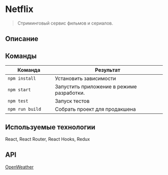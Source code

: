 # Netflix

> Cтриминговый сервис фильмов и сериалов.


## Описание

## Команды

<table>
  <thead>
    <tr>
      <th>Команда</th>
      <th>Результат</th>
    </tr>
  </thead>
  <tbody>
    <tr>
      <td width="30%"><code>npm install</code></td>
      <td>Установить зависимости</td>
    </tr>
    <tr>
      <td><code>npm start</code></td>
      <td>Запустить приложение в режиме разработки.</td>
    </tr>
     <tr>
      <td><code>npm test</code></td>
      <td>Запуск тестов</td>
    </tr>
    <tr>
      <td><code>npm run build</code></td>
      <td>Собрать проект для продакшена</td>
    </tr>
  </tbody>
</table>


## Используемые технологии

React, React Router, React Hooks, Redux

## API

<a href="https://www.themoviedb.org/about">OpenWeather</a>

